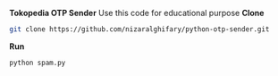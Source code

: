**Tokopedia OTP Sender**
Use this code for educational purpose
**Clone**
```bash
git clone https://github.com/nizaralghifary/python-otp-sender.git
```
**Run**
```bash
python spam.py
```
